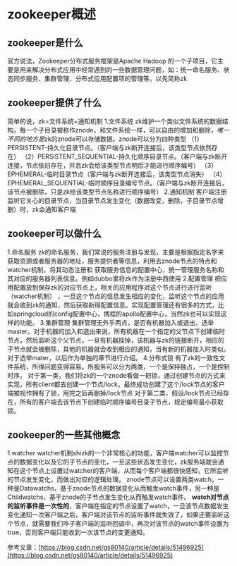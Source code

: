# zookeeper概述

## zookeeper是什么
  官方说法，Zookeeper分布式服务框架是Apache Hadoop 的一个子项目，它主要是用来解决分布式应用中经常遇到的一些数据管理问题，如：统一命名服务、状态同步服务、集群管理、分布式应用配置项的管理等。以先简称zk
## zookeeper提供了什么
简单的说，zk=文件系统+通知机制
1.文件系统
  zk维护一个类似文件系统的数据结构，每一个子目录被称作znode，和文件系统一样，可以自由的增加和删除，*唯一不同的地方是*zk的znode可以存储数据。znode可以分为四种类型
（1）PERSISTENT-持久化目录节点。（客户端与zk断开连接后，该类型节点依然存在）
（2）PERSISTENT_SEQUENTIAL-持久化顺序目录节点。（客户端与zk断开连接，节点依旧存在，并且zk会给该类型节点明后才能进行顺序编号）
（3）EPHEMERAL-临时目录节点（客户端与zk断开连接后，该类型节点消失）
（4）EPHEMERAL_SEQUENTIAL-临时顺序目录编号节点。（客户端与zk断开连接后，该节点被删除，只是zk给该类型节点名称进行顺序编号）
2.通知机制
  客户端注册监听它关心的目录节点，当目录节点发生变化（数据改变，删除，子目录节点增删）时，zk会通知客户端

## zookeeper可以做什么
1.命名服务
  zk的命名服务，我们常说的服务注册与发现，主要是根据指定名字来获取资源或者服务器的地址，服务提供者等信息，利用去znode节点的特点和watcher机制，将其动态注册和 获取服务信息的配置中心，统一管理服务名称和其对应的服务器列表信息。例如dubbo里将zk作为注册中西使用
2.配置管理
  把应用配置放到保存zk的对应节点上，相关的应用程序对这个节点进行进行监听（watcher机制） ，一旦这个节点的信息发生相应的变化，监听这个节点的应用就会收到zk的通知，然后获取新得配置信息。实现配置管理还有很多的方式，比如springcloud的config配置中心，携程的apollo配置中心，当然zk也可以实现这样的功能。
3.集群管理
  集群管理无外乎两点，是否有机器加入或退出，选举master。对于机器的加入和退出来说，所有机器在一个指定的父节点下创建临时节点，然后监听这个父节点，一旦有机器挂掉，该机器与zk的链接断开，相应的子节点就会被删除，其他的机器就会收到相应的通知，当有新的机器加入时类似。对于选举mater，以后作为单独的章节进行介绍。
4.分布式锁
  有了zk的一致性文件系统，所得问题变得容易。所服务可以分为两类，一个是保持独占，一个是控制时序。
  对于第一类，我们将zk的一个znode看做一把锁，通过创建节点的方式来实现，所有client都去创建一个节点/lock，最终成功创建了这个/lock节点的客户端被视作拥有了锁，用完之后再删掉/lock节点
  对于第二类，假设/lock节点已经存在，所有的客户端去该节点下创建临时顺序编号目录子节点，规定编号最小获取锁。

## zookeeper的一些其他概念
1.watcher
  watcher机制shizk的一个非常核心的功能，客户端watcher可以监控节点的数据变化以及它的子节点的变化，一旦这些状态发生变化，zk服务端就会通知在这个节点上设置过watcher的客户端，从而每个客户端都很快感知，它所监听的节点发生变化，而做出对应的逻辑处理。
  znode节点可以设置两类watch，一种是Datawatchs，基于znode节点的数据变化从而触发watch事件，另一种是Childwatchs，基于znode的子节点发生变化从而触发watch事件。
  **watch对节点的监听事件是一次性的**，客户端在指定的节点设置了watch，一旦该节点数据发生变化通知一次客户端之后，客户端对该节点的监听事件就失效了，如果还要监听这个节点，就需要我们咋子客户端的监听回调中，再次对该节点的watch事件设置为true，否则客户端只能收到一次该节点的变更通知。

参考文章：[https://blog.csdn.net/gs80140/article/details/51496925](https://blog.csdn.net/gs80140/article/details/51496925)